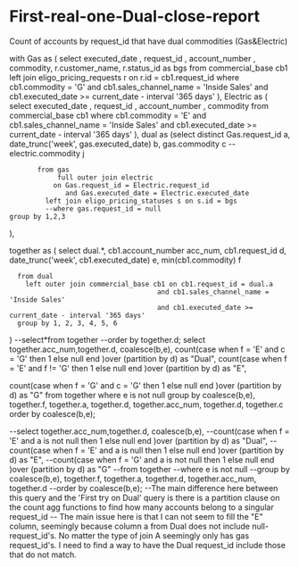 # First-real-one-Dual-close-report
Count of accounts by  request_id that have dual commodities (Gas&amp;Electric)


with Gas as (
  select
    executed_date ,
    request_id ,
    account_number ,
    commodity,
    r.customer_name,
    r.status_id  as bgs
  from commercial_base cb1
  left join eligo_pricing_requests r
         on  r.id = cb1.request_id
  where cb1.commodity = 'G'
            and cb1.sales_channel_name = 'Inside Sales'
            and cb1.executed_date >= current_date - interval '365 days'
),
Electric as (
      select
        executed_date ,
        request_id ,
        account_number ,
        commodity
      from commercial_base cb1
    where cb1.commodity = 'E'
            and cb1.sales_channel_name = 'Inside Sales'
            and cb1.executed_date >= current_date - interval '365 days'
  ),
  dual as (select
             distinct
             Gas.request_id                        a,
             date_trunc('week', gas.executed_date) b,
             gas.commodity                         c
              --electric.commodity                   j

           from gas
                full outer join electric
               on Gas.request_id = Electric.request_id
                  and Gas.executed_date = Electric.executed_date
             left join eligo_pricing_statuses s on s.id = bgs
             --where gas.request_id = null
    group by 1,2,3
  ),

  together as (
      select
        dual.*,
        cb1.account_number                     acc_num,
        cb1.request_id                        d,
        date_trunc('week', cb1.executed_date) e,
        min(cb1.commodity)                    f


      from dual
        left outer join commercial_base cb1 on cb1.request_id = dual.a
                                         and cb1.sales_channel_name = 'Inside Sales'
                                         and cb1.executed_date >= current_date - interval '365 days'
      group by 1, 2, 3, 4, 5, 6
  )
--select*from together
--order by together.d;
  select together.acc_num,together.d, coalesce(b,e),
  count(case when f = 'E' and c = 'G'  then 1 else null end )over (partition by d) as "Dual",
  count(case when f = 'E' and f != 'G'  then 1 else null end )over (partition by d) as "E",

  count(case when f = 'G' and c = 'G'  then 1 else null end )over (partition by d) as "G"
from together
where e is not null
group by coalesce(b,e), together.f, together.a, together.d, together.acc_num, together.d, together.c
order by coalesce(b,e);


--select together.acc_num,together.d, coalesce(b,e),
  --count(case when f = 'E' and a is not null then 1 else null end )over (partition by d) as "Dual",
  --count(case when f = 'E' and a is null then 1 else null end )over (partition by d) as "E",
  --count(case when f = 'G' and a is not null then 1 else null end )over (partition by d) as "G"
--from together
--where e is not null
--group by coalesce(b,e), together.f, together.a, together.d, together.acc_num, together.d
--order by coalesce(b,e);
--The main difference here between this query and the 'First try on Dual' query is there is a partition clause on the count agg functions to find how many accounts belong to a singular request_id
-- The main issue here is that I can not seem to fill the "E" column, seemingly because column a from Dual does not include null-request_id's. No matter the type of join A seemingly only has gas request_id's. I need to find a way to have the Dual request_id include those that do not match.
